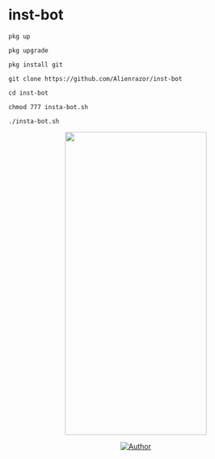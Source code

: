 # inst-bot


```
pkg up 

pkg upgrade

pkg install git 

git clone https://github.com/Alienrazor/inst-bot

cd inst-bot

chmod 777 insta-bot.sh

./insta-bot.sh
```



<p align="center">

<img src='https://github.com/Alienrazor/SS/blob/main/Sot_20230121_180957.jpg' style="height:600px;width:280px;" >

<p align="center">
<a href="https://github.com/Alienrazor"><img title="Author" src="https://img.shields.io/badge/Author-Alienrazor-red.svg?style=for-the-badge&logo=github"></a>
